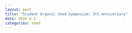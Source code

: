 ```yaml
---
layout: post
title: "Student Organic Seed Symposium: 5th Anniversary"
date: 2016-8-1 
categories: seed
---
```

<div id="container" style="width:100%; height:400px;"></div>

<script type="text/javascript">

  $('#container').highcharts({
        chart: {
            type: 'bar'
        },
        title: {
            text: 'Fruit Consumption'
        },
        xAxis: {
            categories: ['Apples', 'Bananas', 'Oranges']
        },
        yAxis: {
            title: {
                text: 'Fruit eaten'
            }
        },
        series: [{
            name: 'Jane',
            data: [1, 0, 4]
        }, {
            name: 'John',
            data: [5, 7, 3]
        }]
    });

</script>